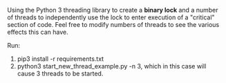 Using the Python 3 threading library to create a **binary lock** and a number of threads to independently use the lock to enter execution of a "critical" section of code. 
Feel free to modify numbers of threads to see the various effects this can have.  

Run:
  1. pip3 install -r requirements.txt
  2. python3 start_new_thread_example.py -n 3, which in this case will cause 3 threads to be started.
